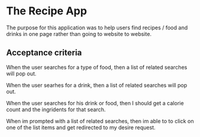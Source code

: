 # The Recipe App
The purpose for this application was to help users find recipes / food and drinks in one page rather than going to website to website. 

## Acceptance criteria
 When the user searches for a type of food, then a list of related searches will pop out.

 When the user searhes for a drink, then a list of related searches will pop out.

 When the user searches for his drink or food, then I should get a calorie count and the ingridents for that search.

 When im prompted with a list of related searches, then im able to to click on one of the list items and get redirected to my desire request.
